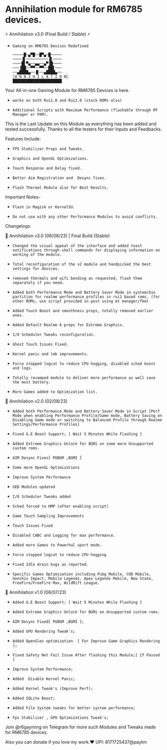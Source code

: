 # Annihilation module for RM6785 devices.

⚡ Annihilation v3.0 (Final Build / Stable) ⚡
-     Gaming on RM6785 Devices Redefined

      ─────█─▄▀█──█▀▄─█─────
      ────▐▌──────────▐▌────
      ────█▌▀▄──▄▄──▄▀▐█────
      ───▐██──▀▀──▀▀──██▌───
      ──▄████▄──▐▌──▄████▄──
      ░A N N I H I L A T I O N░
      ██████████████████████

Your All-in-one Gaming Module for RM6785 Devices is here. 
-     works on both Rui1.0 and Rui2.0 (stock ROMs also)
-     Additional Scripts with Maximum Performance (flashable through MT Manager or FKM).

This is the Last Update on this Module as everything has been added and tested successfully. Thanks to all the testers for their Inputs and Feedbacks. 

Features Include:
-     FPS Stabilizer Props and Tweaks.
-     Graphics and OpenGL Optimizations.
-     Touch Response and Delay fixed.
-     Better Aim Registration and  Desync fixes.
-     Flash Thermal Module also for Best Results.

Important Notes-
-     Flash in Magisk or KernelSU.
-     Do not use with any other Performance Modules to avoid conflicts.

Changelogs:

📂 Annihilation v3.0 (06/08/23) | Final Build (Stable)

-     Changed the visual appeal of the interface and added toast notifications through shell commands for displaying information on working of the module.
-     Total reconfiguration of the v2 module and handpicked the best settings for devices.
-     removed thermals and wifi bonding as requested, flash them separately if you need.
-     Added both Performance Mode and Battery Saver Mode in system/bin partition for realme performance profiles in rui1 based roms. (for other ROMs, use script provided in post using mt manager/fkm)
-     Added Touch Boost and smoothness props, totally removed earlier ones.
-     Added Default Realme 6 props for Extreme Graphics.
-     I/O Scheduler Tweaks reconfiguration.
-     Ghost Touch Issues Fixed.
-     Kernel panic and lmk improvements.
-     Force stopped logcat to reduce CPU hogging, disabled sched boost and logs.
-     Totally revamped module to deliver more performance as well save the most battery.
-     More Games added to Optimization list.

📂 Annihilation v2.0 (02/08/23)

-     Added both Performance Mode and Battery Saver Mode in Script [Perf Mode when enabling Performance Profile/Game mode, Battery Saving on Disabling Game mode or switching to Balanced Profile through Realme Settings/Performance Profiles]
-     Fixed G.E Boost Support; [ Wait 5 Minutes While Flashing ]
-     Added Extreme Graphics Unlock for BGMi on some more Unsupported custom roms.
-     AIM Desync Fixes[ PUBGM ,BGMI ]
-     Some more OpenGL Optimizations 
-     Improve System Performance
-     GED Modules updated
-     I/O Scheduler Tweaks added
-     Sched forced to HMP (after enabling script)
-     Game Touch Sampling Improvements
-     Touch Issues Fixed
-     Disabled CABC and Logging for max performance.
-     Added more Games to Powerhal sport mode.
-     Force stopped logcat to reduce CPU hogging
-     Fixed Idle drain bugs as reported.
-     Specific Games Optimization including Pubg Mobile, COD Mobile, Genshin Impact, Mobile Legends, Apex Legends Mobile, New State, FreeFire/FreeFire Max, WildRift League.

📂 Annihilation v1.0 (06/07/23)

-     Added G.E Boost Support; [ Wait 5 Minutes While Flashing ]
-     Added Extreme Graphics Unlock for BGMi on Unsupported custom roms.
-     AIM Desync Fixed[ PUBGM ,BGMI ];
-     Added GPU Rendering Tweak's;
-     Added OpenGles optimization  [ For Improve Game Graphics Rendering ];
-     Fixed Safety Net Fail Issue After flashing this Module;[ If Passed ]
-     Improve System Performance;
-     Added  Disable Kernel Panic;
-     Added Kernel Tweak's (Improve Perf);
-     Added SQLite Boost;
-     Added File System tweaks for better system performance;
-     Fps Stabilizer , GPU Optimizations Tweak's;


Join @r6gayming on Telegram for more such Modules and Tweaks made for RM6785 devices.

Also you can donate if you love my work.❤️
UPI: 8171725437@paytm
